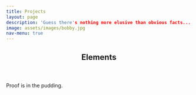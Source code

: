 ```yaml
---
title: Projects
layout: page
description: 'Guess there's nothing more elusive than obvious facts...'
image: assets/images/bobby.jpg
nav-menu: true
---
```


<!-- Main -->
<div id="main" class="alt">

<!-- One -->
<section id="one">
	<div class="inner">
		<header class="major">
			<h1>Elements</h1>
		</header>

Proof is in the pudding.

